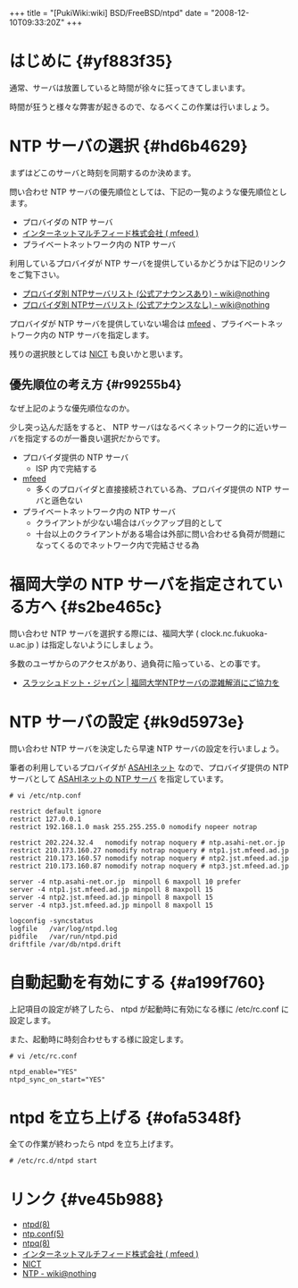 +++
title = "[PukiWiki:wiki] BSD/FreeBSD/ntpd"
date = "2008-12-10T09:33:20Z"
+++


# はじめに  {#yf883f35}
通常、サーバは放置していると時間が徐々に狂ってきてしまいます。

時間が狂うと様々な弊害が起きるので、なるべくこの作業は行いましょう。

# NTP サーバの選択  {#hd6b4629}
まずはどこのサーバと時刻を同期するのか決めます。

問い合わせ NTP サーバの優先順位としては、下記の一覧のような優先順位とします。

- プロバイダの NTP サーバ
- [インターネットマルチフィード株式会社 \( mfeed \)](http://www.jst.mfeed.ad.jp/ "インターネットマルチフィード株式会社 \( mfeed \)")
- プライベートネットワーク内の NTP サーバ

利用しているプロバイダが NTP サーバを提供しているかどうかは下記のリンクをご覧下さい。

- [プロバイダ別 NTPサーバリスト \(公式アナウンスあり\) - wiki@nothing](http://wiki.nothing.sh/page/NTP/%A5%D7%A5%ED%A5%D0%A5%A4%A5%C0%A1%A6%B5%A1%B4%D8%CA%CC#f083ff73 "プロバイダ別 NTPサーバリスト \(公式アナウンスあり\) - wiki@nothing")
- [プロバイダ別 NTPサーバリスト \(公式アナウンスなし\) - wiki@nothing](http://wiki.nothing.sh/page/NTP/%A5%D7%A5%ED%A5%D0%A5%A4%A5%C0%A1%A6%B5%A1%B4%D8%CA%CC#h026287f "プロバイダ別 NTPサーバリスト \(公式アナウンスなし\) - wiki@nothing")

プロバイダが NTP サーバを提供していない場合は [mfeed](http://www.jst.mfeed.ad.jp/ "mfeed") 、プライベートネットワーク内の NTP サーバを指定します。

残りの選択肢としては [NICT](http://www2.nict.go.jp/w/w114/stsi/PubNtp/ "NICT") も良いかと思います。

## 優先順位の考え方  {#r99255b4}
なぜ上記のような優先順位なのか。

少し突っ込んだ話をすると、 NTP サーバはなるべくネットワーク的に近いサーバを指定するのが一番良い選択だからです。

- プロバイダ提供の NTP サーバ
    -  ISP 内で完結する
- [mfeed](http://www.jst.mfeed.ad.jp/ "mfeed")
    -  多くのプロバイダと直接接続されている為、プロバイダ提供の NTP サーバと遜色ない
- プライベートネットワーク内の NTP サーバ
    -  クライアントが少ない場合はバックアップ目的として
    -  十台以上のクライアントがある場合は外部に問い合わせる負荷が問題になってくるのでネットワーク内で完結させる為

# 福岡大学の NTP サーバを指定されている方へ  {#s2be465c}
問い合わせ NTP サーバを選択する際には、福岡大学 ( clock.nc.fukuoka-u.ac.jp ) は指定しないようにしましょう。

多数のユーザからのアクセスがあり、過負荷に陥っている、との事です。

- [スラッシュドット・ジャパン | 福岡大学NTPサーバの混雑解消にご協力を](http://slashdot.jp/articles/05/01/21/0214236.shtml "スラッシュドット・ジャパン | 福岡大学NTPサーバの混雑解消にご協力を")

# NTP サーバの設定  {#k9d5973e}
問い合わせ NTP サーバを決定したら早速 NTP サーバの設定を行いましょう。

筆者の利用しているプロバイダが [ASAHIネット](http://asahi-net.jp/ "ASAHIネット") なので、プロバイダ提供の NTP サーバとして [ASAHIネットの NTP サーバ](https://asahi-net.jp/support/guide/0000.html "ASAHIネットの NTP サーバ") を指定しています。


```
# vi /etc/ntp.conf

restrict default ignore
restrict 127.0.0.1
restrict 192.168.1.0 mask 255.255.255.0 nomodify nopeer notrap

restrict 202.224.32.4   nomodify notrap noquery # ntp.asahi-net.or.jp
restrict 210.173.160.27 nomodify notrap noquery # ntp1.jst.mfeed.ad.jp
restrict 210.173.160.57 nomodify notrap noquery # ntp2.jst.mfeed.ad.jp
restrict 210.173.160.87 nomodify notrap noquery # ntp3.jst.mfeed.ad.jp

server -4 ntp.asahi-net.or.jp  minpoll 6 maxpoll 10 prefer
server -4 ntp1.jst.mfeed.ad.jp minpoll 8 maxpoll 15
server -4 ntp2.jst.mfeed.ad.jp minpoll 8 maxpoll 15
server -4 ntp3.jst.mfeed.ad.jp minpoll 8 maxpoll 15

logconfig -syncstatus
logfile   /var/log/ntpd.log
pidfile   /var/run/ntpd.pid
driftfile /var/db/ntpd.drift

```

# 自動起動を有効にする  {#a199f760}
上記項目の設定が終了したら、 ntpd が起動時に有効になる様に /etc/rc.conf に設定します。

また、起動時に時刻合わせもする様に設定します。


```
# vi /etc/rc.conf

ntpd_enable="YES"
ntpd_sync_on_start="YES"

```

# ntpd を立ち上げる  {#ofa5348f}
全ての作業が終わったら ntpd を立ち上げます。


```
# /etc/rc.d/ntpd start

```

# リンク  {#ve45b988}
- [ntpd\(8\)](http://www.jp.freebsd.org/cgi/mroff.cgi?subdir=man&lc=1&cmd=&man=ntpd&dir=jpman-6.2.2%2Fman&sect=0 "ntpd\(8\)")
- [ntp.conf\(5\)](http://www.jp.freebsd.org/cgi/mroff.cgi?subdir=man&lc=1&cmd=&man=ntp.conf&dir=jpman-6.2.2%2Fman&sect=0 "ntp.conf\(5\)")
- [ntpq\(8\)](http://www.jp.freebsd.org/cgi/mroff.cgi?subdir=man&lc=1&cmd=&man=ntpq&dir=jpman-6.2.2%2Fman&sect=0 "ntpq\(8\)")
- [インターネットマルチフィード株式会社 \( mfeed \)](http://www.jst.mfeed.ad.jp/ "インターネットマルチフィード株式会社 \( mfeed \)")
- [NICT](http://www2.nict.go.jp/w/w114/stsi/PubNtp/ "NICT")
- [NTP - wiki@nothing](http://wiki.nothing.sh/page/NTP "NTP - wiki@nothing")
